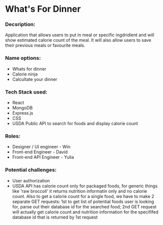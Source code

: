 # What's For Dinner

### Decsription:   
Application that allows users to put in meal or specific ingdridient and will show estimated calorie count of the meal. It will also allow users to save their previous meals or favourite meals.

### Name options:   
- Whats for dinner
- Calorie ninja
- Calcultate your dinner

### Tech Stack used:   
- React
- MongoDB
- Express.js
- CSS
- USDA Public API to search for foods and display calorie count
 
### Roles:  
- Designer / UI engineer - Win
- Front-end Engineer - David
- Front-end API Engineer - Yulia

### Potential challenges:
- User authorization
- USDA API has calorie count only for packaged foods, for generic things like 'raw broccoli' it returns nutrition informatin only and no calorie count. Also to get a calorie count for a single food, we have to make 2 separate GET requests: 1st to get list of potential foods user is looking for, parse out their database id for the searched food; 2nd GET request will actually get calorie count and nutrition information for the specififed database id that is returned by 1st request
